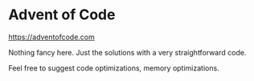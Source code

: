 # Advent of Code
https://adventofcode.com

Nothing fancy here. Just the solutions with a very straightforward code. 

Feel free to suggest code optimizations, memory optimizations. 
